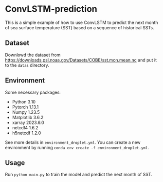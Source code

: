 # ConvLSTM-prediction

This is a simple example of how to use ConvLSTM to predict the next month of sea surface temperature (SST) based on a sequence of historical SSTs.

## Dataset

Downlowd the dataset from https://downloads.psl.noaa.gov/Datasets/COBE/sst.mon.mean.nc and put it to the `datas` directory.

## Environment

Some necessary packages:

- Python 3.10
- Pytorch 1.13.1
- Numpy 1.23.5
- Matplotlib 3.6.2
- xarray 2023.6.0
- netcdf4 1.6.2
- h5netcdf 1.2.0

See more details in `environment_droplet.yml`. You can create a new environment by running `conda env create -f environment_droplet.yml`.

## Usage

Run `python main.py` to train the model and predict the next month of SST.
